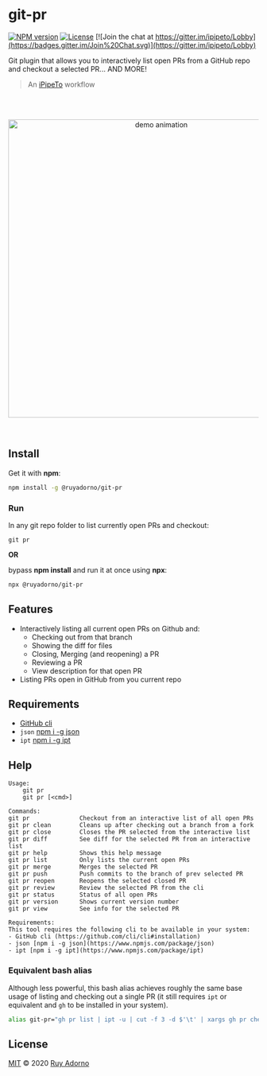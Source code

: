 # git-pr

[![NPM version](https://img.shields.io/npm/v/@ruyadorno/git-pr)](https://www.npmjs.com/package/@ruyadorno/git-pr)
[![License](https://img.shields.io/github/license/ruyadorno/git-pr)](https://github.com/ruyadorno/git-pr/blob/master/LICENSE)
[![Join the chat at https://gitter.im/ipipeto/Lobby](https://badges.gitter.im/Join%20Chat.svg)](https://gitter.im/ipipeto/Lobby)

Git plugin that allows you to interactively list open PRs from a GitHub repo and checkout a selected PR... AND MORE!

> An [iPipeTo](https://github.com/ruyadorno/ipt) workflow

<br />
<br />

<p align="center">
<img alt="demo animation" width="600" src="https://ruyadorno.github.io/svg-demos/git-pr/demo.svg" />
</a>
</p>

<br />

## Install

Get it with **npm**:

```sh
npm install -g @ruyadorno/git-pr
```

### Run

In any git repo folder to list currently open PRs and checkout:

```
git pr
```

**OR**

bypass **npm install** and run it at once using **npx**:

```sh
npx @ruyadorno/git-pr
```

## Features

- Interactively listing all current open PRs on Github and:
  - Checking out from that branch
  - Showing the diff for files
  - Closing, Merging (and reopening) a PR
  - Reviewing a PR
  - View description for that open PR
- Listing PRs open in GitHub from you current repo

## Requirements

- [GitHub cli](https://github.com/cli/cli#installation)
- `json` [npm i -g json](https://www.npmjs.com/package/json)
- `ipt` [npm i -g ipt](https://www.npmjs.com/package/ipt)

## Help

```
Usage:
    git pr
    git pr [<cmd>]

Commands:
git pr              Checkout from an interactive list of all open PRs
git pr clean        Cleans up after checking out a branch from a fork
git pr close        Closes the PR selected from the interactive list
git pr diff         See diff for the selected PR from an interactive list
git pr help         Shows this help message
git pr list         Only lists the current open PRs
git pr merge        Merges the selected PR
git pr push         Push commits to the branch of prev selected PR
git pr reopen       Reopens the selected closed PR
git pr review       Review the selected PR from the cli
git pr status       Status of all open PRs
git pr version      Shows current version number
git pr view         See info for the selected PR

Requirements:
This tool requires the following cli to be available in your system:
- GitHub cli (https://github.com/cli/cli#installation)
- json [npm i -g json](https://www.npmjs.com/package/json)
- ipt [npm i -g ipt](https://www.npmjs.com/package/ipt)
```

### Equivalent bash alias

Although less powerful, this bash alias achieves roughly the same base usage of listing and checking out a single PR (it still requires `ipt` or equivalent and `gh` to be installed in your system).

```sh
alias git-pr="gh pr list | ipt -u | cut -f 3 -d $'\t' | xargs gh pr checkout"
```

## License

[MIT](LICENSE) © 2020 [Ruy Adorno](https://ruyadorno.com)
